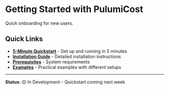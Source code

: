 # Getting Started with PulumiCost

Quick onboarding for new users.

## Quick Links

- **[5-Minute Quickstart](quickstart.md)** - Get up and running in 5 minutes
- **[Installation Guide](installation.md)** - Detailed installation instructions
- **[Prerequisites](prerequisites.md)** - System requirements
- **[Examples](examples/)** - Practical examples with different setups

---

**Status:** 🟡 In Development - Quickstart coming next week
